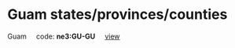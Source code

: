 # Guam states/provinces/counties
Guam&nbsp;&nbsp;&nbsp;&nbsp;&nbsp;code: **ne3:GU-GU**&nbsp;&nbsp;&nbsp;&nbsp;&nbsp;[view](../../export/geojson/medium/ne3/gu/gu.geojson)&nbsp;&nbsp;&nbsp;&nbsp;&nbsp;

